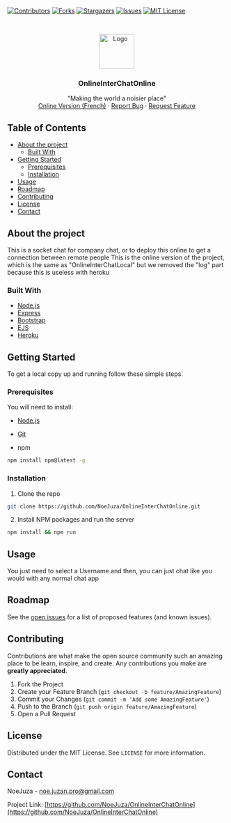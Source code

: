 [![Contributors][contributors-shield]][contributors-url]
[![Forks][forks-shield]][forks-url]
[![Stargazers][stars-shield]][stars-url]
[![Issues][issues-shield]][issues-url]
[![MIT License][license-shield]][license-url]



<!-- PROJECT LOGO -->
<br />
<p align="center">
  <a href="https://github.com/NoeJuza/OnlineInterChatOnline">
    <img src="public/favicon.ico" alt="Logo" width="80" height="80">
  </a>

  <h3 align="center">OnlineInterChatOnline</h3>

  <p align="center">
    "Making the world a noisier place"
    <br />
    <a href="https://onlineinterchat.herokuapp.com/">Online Version (French)</a>
    ·
    <a href="https://github.com/NoeJuza/OnlineInterChatOnline/issues">Report Bug</a>
    ·
    <a href="https://github.com/NoeJuza/OnlineInterChatOnline/issues">Request Feature</a>
  </p>
</p>



<!-- TABLE OF CONTENTS -->
## Table of Contents

* [About the project](#about-the-project)
  * [Built With](#built-with)
* [Getting Started](#getting-started)
  * [Prerequisites](#prerequisites)
  * [Installation](#installation)
* [Usage](#usage)
* [Roadmap](#roadmap)
* [Contributing](#contributing)
* [License](#license)
* [Contact](#contact)



<!-- ABOUT THE PROJECT -->
## About the project

This is a socket chat for company chat, or to deploy this online to get a connection between remote people
This is the online version of the project, which is the same as "OnlineInterChatLocal" but we removed the "log" part
because this is useless with heroku


### Built With

* [Node.js](https://nodejs.org/en/)
* [Express](http://expressjs.com/)
* [Bootstrap](https://getbootstrap.com/)
* [EJS](https://ejs.co/)
* [Heroku](https://heroku.com)



<!-- GETTING STARTED -->
## Getting Started

To get a local copy up and running follow these simple steps.

### Prerequisites

You will need to install:

* [Node.js](https://nodejs.org/en/)
* [Git](https://git-scm.com/)

* npm
```sh
npm install npm@latest -g
```

### Installation

1. Clone the repo
```sh
git clone https://github.com/NoeJuza/OnlineInterChatOnline.git
```
2. Install NPM packages and run the server
```sh
npm install && npm run
```



<!-- USAGE EXAMPLES -->
## Usage

You just need to select a Username and then, you can just chat like you would with any normal chat app


<!-- ROADMAP -->
## Roadmap

See the [open issues](https://github.com/NoeJuza/OnlineInterChatOnline/issues) for a list of proposed features (and known issues).



<!-- CONTRIBUTING -->
## Contributing

Contributions are what make the open source community such an amazing place to be learn, inspire, and create. Any contributions you make are **greatly appreciated**.

1. Fork the Project
2. Create your Feature Branch (`git checkout -b feature/AmazingFeature`)
3. Commit your Changes (`git commit -m 'Add some AmazingFeature'`)
4. Push to the Branch (`git push origin feature/AmazingFeature`)
5. Open a Pull Request



<!-- LICENSE -->
## License

Distributed under the MIT License. See `LICENSE` for more information.



<!-- CONTACT -->
## Contact

NoeJuza - noe.juzan.pro@gmail.com

Project Link: [https://github.com/NoeJuza/OnlineInterChatOnline](https://github.com/NoeJuza/OnlineInterChatOnline)


<!-- MARKDOWN LINKS & IMAGES -->
<!-- https://www.markdownguide.org/basic-syntax/#reference-style-links -->
[contributors-shield]: https://img.shields.io/github/contributors/NoeJuza/OnlineInterChatOnline.svg?style=flat-square
[contributors-url]: https://github.com/NoeJuza/OnlineInterChatOnline/graphs/contributors
[forks-shield]: https://img.shields.io/github/forks/NoeJuza/OnlineInterChatOnline.svg?style=flat-square
[forks-url]: https://github.com/NoeJuza/OnlineInterChatOnline/network/members
[stars-shield]: https://img.shields.io/github/stars/NoeJuza/OnlineInterChatOnline.svg?style=flat-square
[stars-url]: https://github.com/NoeJuza/OnlineInterChatOnline/stargazers
[issues-shield]: https://img.shields.io/github/issues/NoeJuza/OnlineInterChatOnline.svg?style=flat-square
[issues-url]: https://github.com/NoeJuza/OnlineInterChatOnline/issues
[license-shield]: https://img.shields.io/github/license/NoeJuza/OnlineInterChatOnline.svg?style=flat-square
[license-url]: https://github.com/NoeJuza/OnlineInterChatOnline/blob/master/LICENSE